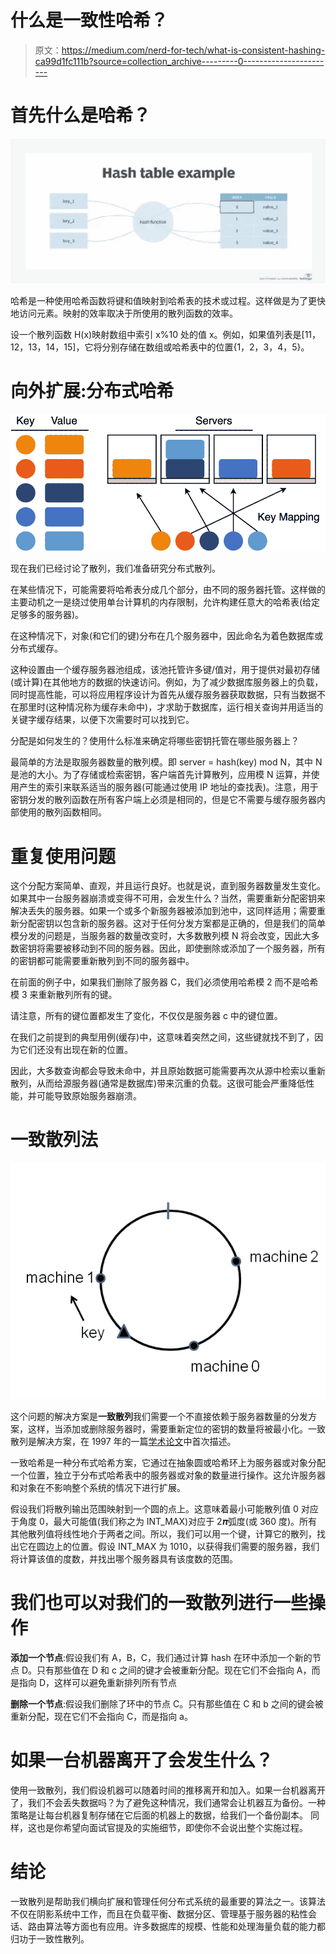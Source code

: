 # 什么是一致性哈希？

> 原文：<https://medium.com/nerd-for-tech/what-is-consistent-hashing-ca99d1fc111b?source=collection_archive---------0----------------------->

# 首先什么是哈希？

![](img/4d313283e35dd2a1b5475e783aa1ea08.png)

哈希是一种使用哈希函数将键和值映射到哈希表的技术或过程。这样做是为了更快地访问元素。映射的效率取决于所使用的散列函数的效率。

设一个散列函数 H(x)映射数组中索引 x%10 处的值 x。例如，如果值列表是[11，12，13，14，15]，它将分别存储在数组或哈希表中的位置{1，2，3，4，5}。

# 向外扩展:分布式哈希

![](img/b83ff7456893f07c87b51a0c7e3276a2.png)

现在我们已经讨论了散列，我们准备研究分布式散列。

在某些情况下，可能需要将哈希表分成几个部分，由不同的服务器托管。这样做的主要动机之一是绕过使用单台计算机的内存限制，允许构建任意大的哈希表(给定足够多的服务器)。

在这种情况下，对象(和它们的键)分布在几个服务器中，因此命名为着色数据库或分布式缓存。

这种设置由一个缓存服务器池组成，该池托管许多键/值对，用于提供对最初存储(或计算)在其他地方的数据的快速访问。例如，为了减少数据库服务器上的负载，同时提高性能，可以将应用程序设计为首先从缓存服务器获取数据，只有当数据不在那里时(这种情况称为缓存未命中)，才求助于数据库，运行相关查询并用适当的关键字缓存结果，以便下次需要时可以找到它。

分配是如何发生的？使用什么标准来确定将哪些密钥托管在哪些服务器上？

最简单的方法是取服务器数量的散列模。即 server = hash(key) mod N，其中 N 是池的大小。为了存储或检索密钥，客户端首先计算散列，应用模 N 运算，并使用产生的索引来联系适当的服务器(可能通过使用 IP 地址的查找表)。注意，用于密钥分发的散列函数在所有客户端上必须是相同的，但是它不需要与缓存服务器内部使用的散列函数相同。

# 重复使用问题

这个分配方案简单、直观，并且运行良好。也就是说，直到服务器数量发生变化。如果其中一台服务器崩溃或变得不可用，会发生什么？当然，需要重新分配密钥来解决丢失的服务器。如果一个或多个新服务器被添加到池中，这同样适用；需要重新分配密钥以包含新的服务器。这对于任何分发方案都是正确的，但是我们的简单模分发的问题是，当服务器的数量改变时，大多数散列模 N 将会改变，因此大多数密钥将需要被移动到不同的服务器。因此，即使删除或添加了一个服务器，所有的密钥都可能需要重新散列到不同的服务器中。

在前面的例子中，如果我们删除了服务器 C，我们必须使用哈希模 2 而不是哈希模 3 来重新散列所有的键。

请注意，所有的键位置都发生了变化，不仅仅是服务器 c 中的键位置。

在我们之前提到的典型用例(缓存)中，这意味着突然之间，这些键就找不到了，因为它们还没有出现在新的位置。

因此，大多数查询都会导致未命中，并且原始数据可能需要再次从源中检索以重新散列，从而给源服务器(通常是数据库)带来沉重的负载。这很可能会严重降低性能，并可能导致原始服务器崩溃。

# 一致散列法

![](img/ce829978aee89bad7690e8aae0bfab45.png)

这个问题的解决方案是**一致散列**我们需要一个不直接依赖于服务器数量的分发方案，这样，当添加或删除服务器时，需要重新定位的密钥的数量将被最小化。一致散列是解决方案，在 1997 年的一篇[学术论文](https://www.cs.princeton.edu/courses/archive/fall09/cos518/papers/chash.pdf)中首次描述。

一致哈希是一种分布式哈希方案，它通过在抽象圆或哈希环上为服务器或对象分配一个位置，独立于分布式哈希表中的服务器或对象的数量进行操作。这允许服务器和对象在不影响整个系统的情况下进行扩展。

假设我们将散列输出范围映射到一个圆的点上。这意味着最小可能散列值 0 对应于角度 0，最大可能值(我们称之为 INT_MAX)对应于 2𝝅弧度(或 360 度)。所有其他散列值将线性地介于两者之间。所以，我们可以用一个键，计算它的散列，找出它在圆边上的位置。假设 INT_MAX 为 1010，以获得我们需要的服务器，我们将计算该值的度数，并找出哪个服务器具有该度数的范围。

# 我们也可以对我们的一致散列进行一些操作

**添加一个节点**:假设我们有 A，B，C，我们通过计算 hash 在环中添加一个新的节点 D。只有那些值在 D 和 c 之间的键才会被重新分配。现在它们不会指向 A，而是指向 D，这样可以避免重新排列所有节点

**删除一个节点**:假设我们删除了环中的节点 C。只有那些值在 C 和 b 之间的键会被重新分配，现在它们不会指向 C，而是指向 a。

# 如果一台机器离开了会发生什么？

使用一致散列，我们假设机器可以随着时间的推移离开和加入。如果一台机器离开了，我们不会丢失数据吗？为了避免这种情况，我们通常会让机器互为备份。一种策略是让每台机器复制存储在它后面的机器上的数据，给我们一个备份副本。
同样，这也是你希望向面试官提及的实施细节，即使你不会说出整个实施过程。

# 结论

一致散列是帮助我们横向扩展和管理任何分布式系统的最重要的算法之一。该算法不仅在阴影系统中工作，而且在负载平衡、数据分区、管理基于服务器的粘性会话、路由算法等方面也有应用。许多数据库的规模、性能和处理海量负载的能力都归功于一致性散列。